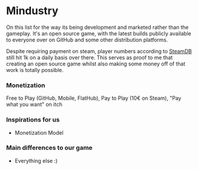 # Mindustry
On this list for the way its being development and marketed rather than the gameplay.
It's an open source game, with the latest builds publicly available to everyone over on GitHub and some other distribution platforms.

Despite requiring payment on steam, player numbers according to [SteamDB](https://steamdb.info/app/1127400/charts/#1w) still hit 1k on a daily basis over there. This serves as proof to me that creating an open source game whilst also making some money off of that work is totally possible.

### Monetization
Free to Play (GitHub, Mobile, FlatHub), Pay to Play (10€ on Steam), "Pay what you want" on itch

### Inspirations for us
- Monetization Model 

### Main differences to our game
- Everything else :)

